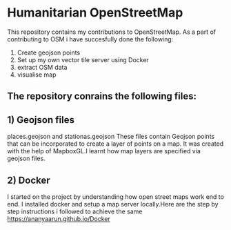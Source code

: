# Humanitarian OpenStreetMap

This repository contains my contributions to OpenStreetMap.
As a part of contributing to OSM i have succesfully done the following:
1) Create geojson points 
2) Set up my own vector tile server using Docker
3) extract OSM data
4) visualise map 

## The repository conrains the following files:

## 1) Geojson files
   places.geojson and stationas.geojson
   These files contain Geojson points that can be incorporated to create a layer of points on a map.
   It was created with the help of MapboxGL.I learnt how map layers are specified via geojson files.
   
## 2) Docker 
   I started on the project by understanding how open street maps work end to end. I installed docker and setup a map server
   locally.Here are the step by step instructions i followed to achieve the same
   https://ananyaarun.github.io/Docker
